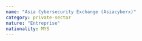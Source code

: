 ```yaml
---
name: "Asia Cybersecurity Exchange (Asiacyberx)"
category: private-sector
nature: "Entreprise"
nationality: MYS
---
```

    